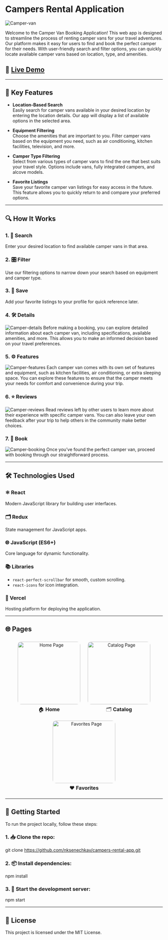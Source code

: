 # Campers Rental Application

![Camper-van](https://github.com/nksenechkav/campers-rental-app/blob/main/public/campers.png?raw=true)

Welcome to the Camper Van Booking Application! This web app is designed to streamline the process of renting camper vans for your travel adventures. Our platform makes it easy for users to find and book the perfect camper for their needs. With user-friendly search and filter options, you can quickly locate available camper vans based on location, type, and amenities.

## 🚀 [Live Demo](https://campers-rental-app.vercel.app/)

--------------------------------------------------------------------------------------------------------------------------------------------

## 🌟 Key Features

- **Location-Based Search**  
  Easily search for camper vans available in your desired location by entering the location details. Our app will display a list of available options in the selected area.

- **Equipment Filtering**  
  Choose the amenities that are important to you. Filter camper vans based on the equipment you need, such as air conditioning, kitchen facilities, television, and more.

- **Camper Type Filtering**  
  Select from various types of camper vans to find the one that best suits your travel style. Options include vans, fully integrated campers, and alcove models.

- **Favorite Listings**  
  Save your favorite camper van listings for easy access in the future. This feature allows you to quickly return to and compare your preferred options.

--------------------------------------------------------------------------------------------------------------------------------------------

## 🔍 How It Works

### 1. 🔎 Search
Enter your desired location to find available camper vans in that area.

### 2. 🎛️ Filter
Use our filtering options to narrow down your search based on equipment and camper type.

### 3. 💾 Save
Add your favorite listings to your profile for quick reference later.

### 4. 🛠️ Details
![Camper-details](https://github.com/nksenechkav/campers-rental-app/blob/main/public/details.png?raw=true)
Before making a booking, you can explore detailed information about each camper van, including specifications, available amenities, and more. This allows you to make an informed decision based on your travel preferences.

### 5. ⚙️ Features
![Camper-features](https://github.com/nksenechkav/campers-rental-app/blob/main/public/features.png?raw=true)
Each camper van comes with its own set of features and equipment, such as kitchen facilities, air conditioning, or extra sleeping space. You can explore these features to ensure that the camper meets your needs for comfort and convenience during your trip.

### 6. ⭐ Reviews
![Camper-reviews](https://github.com/nksenechkav/campers-rental-app/blob/main/public/reviews.png?raw=true)
Read reviews left by other users to learn more about their experience with specific camper vans. You can also leave your own feedback after your trip to help others in the community make better choices.

### 7. 🛒 Book
![Camper-booking](https://github.com/nksenechkav/campers-rental-app/blob/main/public/booking.png?raw=true)
Once you’ve found the perfect camper van, proceed with booking through our straightforward process.

--------------------------------------------------------------------------------------------------------------------------------------------

## 🛠 Technologies Used

### ⚛️ React
Modern JavaScript library for building user interfaces.

### 🗂️ Redux
State management for JavaScript apps.

### 🌐 JavaScript (ES6+)
Core language for dynamic functionality.

### 📚 Libraries
- `react-perfect-scrollbar` for smooth, custom scrolling.
- `react-icons` for icon integration.

### 🚀 Vercel
Hosting platform for deploying the application.

--------------------------------------------------------------------------------------------------------------------------------------------

## 🌐 Pages

<div align="center">
  <a href="https://campers-rental-app.vercel.app/" style="text-decoration:none;">
    <div style="display:inline-block; text-align:center; margin:10px;">
      <img src="https://github.com/nksenechkav/campers-rental-app/blob/main/public/home.png?raw=true" alt="Home Page" width="200px" style="border-radius:10px;"/>
      <div style="font-size:16px; margin-top:5px;">
        🏠 <strong>Home</strong>
      </div>
    </div>
  </a>

  <a href="https://campers-rental-app.vercel.app/catalog" style="text-decoration:none;">
    <div style="display:inline-block; text-align:center; margin:10px;">
      <img src="https://github.com/nksenechkav/campers-rental-app/blob/main/public/catalog.png?raw=true" alt="Catalog Page" width="200px" style="border-radius:10px;"/>
      <div style="font-size:16px; margin-top:5px;">
        🗂️ <strong>Catalog</strong>
      </div>
    </div>
  </a>

  <a href="https://campers-rental-app.vercel.app/favorites" style="text-decoration:none;">
    <div style="display:inline-block; text-align:center; margin:10px;">
      <img src="https://github.com/nksenechkav/campers-rental-app/blob/main/public/favourites.png?raw=true" alt="Favorites Page" width="200px" style="border-radius:10px;"/>
      <div style="font-size:16px; margin-top:5px;">
        ❤️ <strong>Favorites</strong>
      </div>
    </div>
  </a>
</div>

--------------------------------------------------------------------------------------------------------------------------------------------

## 🏁 Getting Started

To run the project locally, follow these steps:

### 1. 📥 Clone the repo:

git clone https://github.com/nksenechkav/campers-rental-app.git

### 2. 📦 Install dependencies:

npm install

### 3. 🚀 Start the development server:

npm start

--------------------------------------------------------------------------------------------------------------------------------------------

## 📝 License

This project is licensed under the MIT License.

